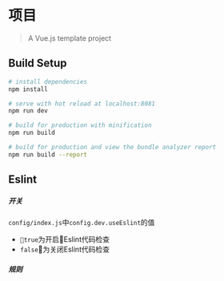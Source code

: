 # 项目

> A Vue.js template project

## Build Setup

``` bash
# install dependencies
npm install

# serve with hot reload at localhost:8081
npm run dev

# build for production with minification
npm run build

# build for production and view the bundle analyzer report
npm run build --report
```

## Eslint

##### 开关

`config/index.js`中`config.dev.useEslint`的值
- `true`为开启Eslint代码检查
- `false`为关闭Eslint代码检查


##### 规则

